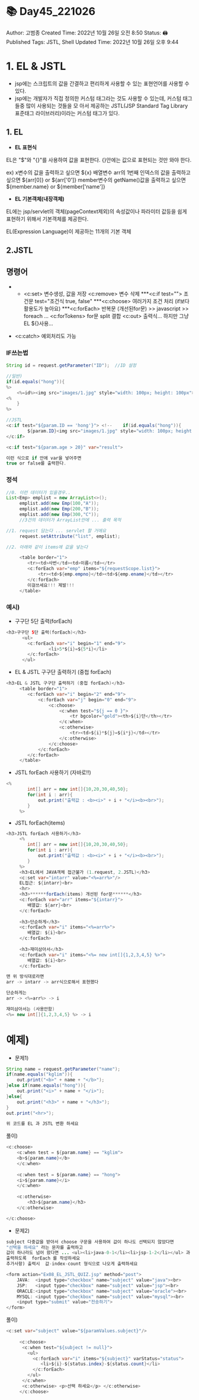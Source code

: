 # 📚 Day45_221026

Author: 고범종
Created Time: 2022년 10월 26일 오전 8:50
Status: 🖨 Published
Tags: JSTL, Shell
Updated Time: 2022년 10월 26일 오후 9:44

# 1. **EL & JSTL**

- jsp에는 스크립트의 값을 간결하고 편리하게 사용할 수 있는 표현언어를 사용할 수 있다.
- jsp에는 개발자가 직접 정의한 커스텀 태그라는 것도 사용할 수 있는데, 커스텀 태그들중 많이 사용되는 것들을 모 아서 제공하는 JSTL(JSP Standard Tag Library 표준태그 라이브러리)이라는 커스텀 태그가 있다.

## **1. EL**

- **EL 표현식**

EL은 "$"와 "{}"를 사용하여 값을 표현한다. {}안에는 값으로 표현되는 것만 와야 한다.

ex)
x변수의 값을 출력하고 싶으면 ${x}
배열변수 arr의 1번째 인덱스의 값을 출력하고 싶으면 ${arr[0]} or ${arr['0']}
member변수의 getName()값을 출력하고 싶으면 ${member.name} or
 ${member['name']}

- **EL 기본객체(내장객체)**

EL에는 jsp/servlet의 객체(pageContext제외)의 속성값이나 파라미터 값등을 쉽게 표현하기 위해서 기본객체를 제공한다.

EL(Expression Language)이 제공하는 11개의 기본 객체

## 2.JSTL

## 명령어

- * <c:set> 변수생성, 값을 저장
<c:remove> 변수 삭제
***<c:if test=""> 조건문 test="조건식 true, false"
***<c:choose> 여러가지 조건 처리 (if보다 활용도가 높아요)
***<c:forEach> 반복문 (개선된for문) >> javascript >> foreach ...
<c:forTokens> for문 split 결합
<c:out> 출력식... 하지만 그냥 EL ${}사용...
* <c:catch> 예외처리도 가능

### IF쓰는법

```java
String id = request.getParameter("ID");  //ID 설정

//일반)
if(id.equals("hong")){
%>
	<%=id%><img src="images/1.jpg" style="width: 100px; height: 100px">
<%
	}
%>

//JSTL
<c:if test="${param.ID == 'hong'}"> <!--    if(id.equals("hong")){      -->
	 	${param.ID}<img src="images/1.jpg" style="width: 100px; height: 100px">
</c:if>
```

```java
<c:if test="${param.age > 20}" var="result">

이런 식으로 if 안에 var을 넣어주면 
true or false를 출력한다.
```

### 정석

```java
//0. 이런 데이터가 있을경우..
List<Emp> emplist = new ArrayList<>();
	 emplist.add(new Emp(100,"A"));
	 emplist.add(new Emp(200,"B"));
	 emplist.add(new Emp(300,"C"));
	 //3건의 데이터가 ArrayList안에 ... 출력 목적

//1. request 담는다 ... servlet 할 거에요
	 request.setAttribute("list", emplist);

//2. 아래와 같이 items에 값을 넣는다

	 <table border="1">
		<tr><td>사번</td><td>이름</td></tr>
		<c:forEach var="emp" items="${requestScope.list}">
			<tr><td>${emp.empno}</td><td>${emp.ename}</td></tr>
		</c:forEach>	 
		이걸쓰세요!!! 제발!!!
	 </table>
```

### 예시)

- 구구단 5단 출력(forEach)

```java
<h3>구구단 5단 출력(forEach)</h3>
	  <ul>
	  	<c:forEach var="i" begin="1" end="9">
	 			<li>5*${i}=${5*i}</li>
		</c:forEach>
	  </ul>
```

- EL & JSTL 구구단 출력하기 (중첩 forEach)

```java
<h3>EL & JSTL 구구단 출력하기 (중첩 forEach)</h3>
	 <table border="1">
	 	<c:forEach var="i" begin="2" end="9">
	 		<c:forEach var="j" begin="0" end="9">
	 			<c:choose>
	 				<c:when test="${j == 0 }">
	 					<tr bgcolor="gold"><th>${i}단</th></tr>
	 				</c:when>
	 				<c:otherwise>
	 					<tr><td>${i}*${j}=${i*j}</td></tr>
	 				</c:otherwise>
	 			</c:choose>
	 		</c:forEach>
	 	</c:forEach>
	 </table>
```

- JSTL forEach 사용하기 (자바로!!)

```java
<%
	 	int[] arr = new int[]{10,20,30,40,50};
	 	for(int i : arr){
	 		out.print("출력값 : <b><i>" + i + "</i><b><br>");
	 	}
	 %>
```

- JSTL forEach(items)

```java
<h3>JSTL forEach 사용하기</h3>
	 <%
	 	int[] arr = new int[]{10,20,30,40,50};
	 	for(int i : arr){
	 		out.print("출력값 : <b><i>" + i + "</i><b><br>");
	 	}
	 %>
	 <h3>EL에서 JAVA객체 접근불가 (1.request, 2.JSTL)</h3>
	 <c:set var="intarr" value="<%=arr%>"/>
	 EL접근: ${intarr}<br>
	 <hr>
	 <h3>******forEach(items) 개선된 for문******</h3>
	 <c:forEach var="arr" items="${intarr}">
	 	배열값: ${arr}<br>
	 </c:forEach>
	 
	 <h3>단순하게</h3>
	 <c:forEach var="i" items="<%=arr%>">
	 	배열값: ${i}<br>
	 </c:forEach>
	 
	 <h3>재미삼아서</h3>
	 <c:forEach var="i" items="<%= new int[]{1,2,3,4,5} %>">
	 	배열값: ${i}<br>
	 </c:forEach>

맨 위 방식대로라면
arr -> intarr -> arr식으로해서 표현했다

단순하게는
arr -> <%=arr%> -> i

재미삼아서는 (사용안함)
<%= new int[]{1,2,3,4,5} %> -> i
```

# 예제)

- 문제1)

```java
String name = request.getParameter("name");
if(name.equals("kglim")){
    out.print("<b>" + name + "</b>");
}else if(name.equals("hong")){
    out.print("<i>" + name + "</i>");
}else{
    out.print("<h3>" + name + "</h3>");
}
out.print("<hr>");

위 코드를 EL 과 JSTL 변환 하세요
```

풀이)

```java
<c:choose>
	<c:when test = ${param.name} == "kglim">
	<b>${param.name}</b>
	</c:when>
	
	<c:when test = ${param.name} == "hong">
	<i>${param.name}</i>
	</c:when>
	
	<c:otherwise>
		<h3>${param.name}</h3>
	</c:otherwise>

</c:choose>
```

- 문제2)

```java
subject 다중값을 받아서 choose 구문을 사용하여 값이 하나도 선택되지 않았다면
"선택을 하세요" 라는 문자를 출력하고 
값이 하나라도 넘어 왔다면 ... <ul><li>java-0-1</li><li>jsp-1-2</li></ul> 과 같은 형식으로
출력하도록  forEach 를 작성하세요
추가사항) 출력시  값-index-count 형식으로 나오게 출력하세요
```

```java
<form action="Ex08_EL_JSTL_QUIZ.jsp" method="post">
    JAVA:  <input type="checkbox" name="subject" value="java"><br>
    JSP:   <input type="checkbox" name="subject" value="jsp"><br>
    ORACLE:<input type="checkbox" name="subject" value="oracle"><br>
    MYSQL: <input type="checkbox" name="subject" value="mysql"><br>
    <input type="submit" value="전송하기">
</form>
```

풀이)

```java
<c:set var="subject" value="${paramValues.subject}"/>
  	 
   	 <c:choose>
	  <c:when test="${subject != null}">
	    <ul>
		  <c:forEach var="i" items="${subject}" varStatus="status">
		     <li>${i}-${status.index}-${status.count}</li>
		  </c:forEach>
	 	</ul>
	  </c:when>
	  <c:otherwise> <p>선택 하세요</p> </c:otherwise>
	 </c:choose>
```